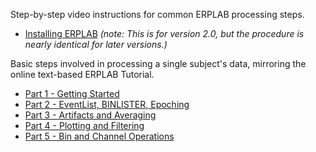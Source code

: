 Step-by-step video instructions for common ERPLAB processing steps.
 
 * [Installing ERPLAB](http://www.youtube.com/watch?v=nHZ16IR9moU&hd=1) _(note: This is for version 2.0, but the procedure is nearly identical for later versions.)_
 
Basic steps involved in processing a single subject's data, mirroring the online text-based ERPLAB Tutorial.
* [Part 1 - Getting Started](http://www.youtube.com/watch?v=cy7a4B0zOSU&hd=1)
* [Part 2 - EventList, BINLISTER, Epoching](http://www.youtube.com/watch?v=zTdjgtmdKE8&hd=1)
* [Part 3 - Artifacts and Averaging](http://www.youtube.com/watch?v=4c-z_KMRTHg&hd=1)
* [Part 4 - Plotting and Filtering](http://www.youtube.com/watch?v=QbchzCfaLdo&hd=1)
* [Part 5 - Bin and Channel Operations](http://www.youtube.com/watch?v=o3-uNDBegIo&hd=1)